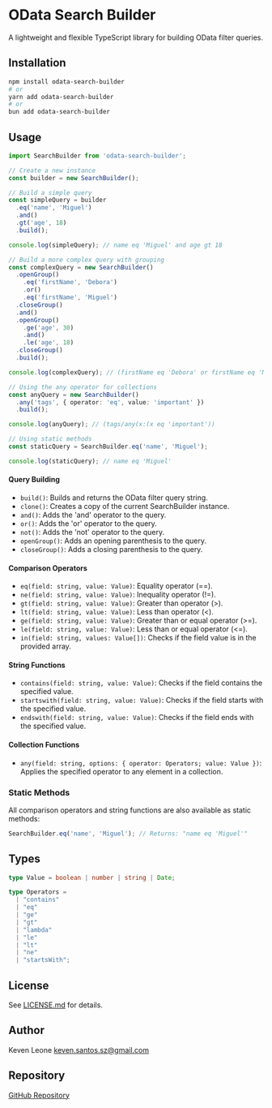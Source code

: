 # OData Search Builder

A lightweight and flexible TypeScript library for building OData filter queries.

## Installation

```bash
npm install odata-search-builder
# or
yarn add odata-search-builder
# or
bun add odata-search-builder
```

## Usage

```typescript
import SearchBuilder from 'odata-search-builder';

// Create a new instance
const builder = new SearchBuilder();

// Build a simple query
const simpleQuery = builder
  .eq('name', 'Miguel')
  .and()
  .gt('age', 18)
  .build();

console.log(simpleQuery); // name eq 'Miguel' and age gt 18

// Build a more complex query with grouping
const complexQuery = new SearchBuilder()
  .openGroup()
    .eq('firstName', 'Debora')
    .or()
    .eq('firstName', 'Miguel')
  .closeGroup()
  .and()
  .openGroup()
    .ge('age', 30)
    .and()
    .le('age', 18)
  .closeGroup()
  .build();

console.log(complexQuery); // (firstName eq 'Debora' or firstName eq 'Miguel') and (age ge 30 and age le 18)

// Using the any operator for collections
const anyQuery = new SearchBuilder()
  .any('tags', { operator: 'eq', value: 'important' })
  .build();

console.log(anyQuery); // (tags/any(x:(x eq 'important'))

// Using static methods
const staticQuery = SearchBuilder.eq('name', 'Miguel');

console.log(staticQuery); // name eq 'Miguel'
```

#### Query Building

- `build()`: Builds and returns the OData filter query string.
- `clone()`: Creates a copy of the current SearchBuilder instance.
- `and()`: Adds the 'and' operator to the query.
- `or()`: Adds the 'or' operator to the query.
- `not()`: Adds the 'not' operator to the query.
- `openGroup()`: Adds an opening parenthesis to the query.
- `closeGroup()`: Adds a closing parenthesis to the query.

#### Comparison Operators

- `eq(field: string, value: Value)`: Equality operator (==).
- `ne(field: string, value: Value)`: Inequality operator (!=).
- `gt(field: string, value: Value)`: Greater than operator (>).
- `lt(field: string, value: Value)`: Less than operator (<).
- `ge(field: string, value: Value)`: Greater than or equal operator (>=).
- `le(field: string, value: Value)`: Less than or equal operator (<=).
- `in(field: string, values: Value[])`: Checks if the field value is in the provided array.

#### String Functions

- `contains(field: string, value: Value)`: Checks if the field contains the specified value.
- `startswith(field: string, value: Value)`: Checks if the field starts with the specified value.
- `endswith(field: string, value: Value)`: Checks if the field ends with the specified value.

#### Collection Functions

- `any(field: string, options: { operator: Operators; value: Value })`: Applies the specified operator to any element in a collection.

### Static Methods

All comparison operators and string functions are also available as static methods:

```typescript
SearchBuilder.eq('name', 'Miguel'); // Returns: "name eq 'Miguel'"
```

## Types

```typescript
type Value = boolean | number | string | Date;

type Operators =
  | "contains"
  | "eq"
  | "ge"
  | "gt"
  | "lambda"
  | "le"
  | "lt"
  | "ne"
  | "startsWith";
```

## License

See [LICENSE.md](./LICENSE.md) for details.

## Author

Keven Leone <keven.santos.sz@gmail.com>

## Repository

[GitHub Repository](https://github.com/kevenleone/odata-search-builder)
